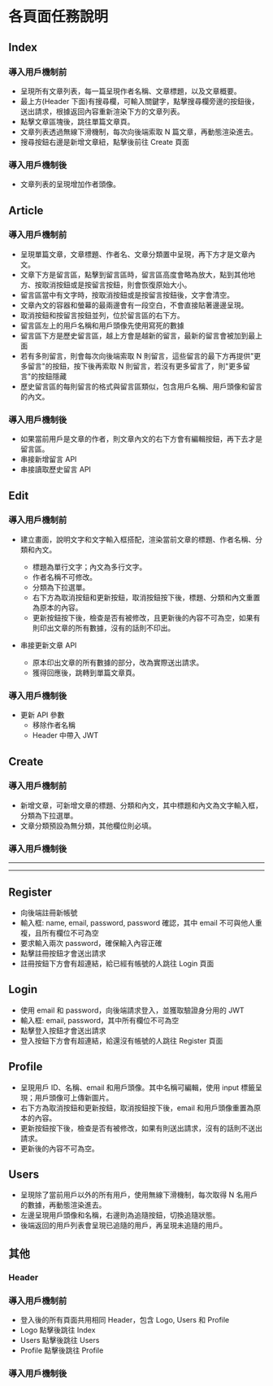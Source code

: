 # 各頁面任務說明

## Index

### 導入用戶機制前

* 呈現所有文章列表，每一篇呈現作者名稱、文章標題，以及文章概要。
* 最上方(Header 下面)有搜尋欄，可輸入關鍵字，點擊搜尋欄旁邊的按鈕後，送出請求，根據返回內容重新渲染下方的文章列表。
* 點擊文章區塊後，跳往單篇文章頁。
* 文章列表透過無線下滑機制，每次向後端索取 N 篇文章，再動態渲染進去。
* 搜尋按鈕右邊是新增文章紐，點擊後前往 Create 頁面

### 導入用戶機制後

* 文章列表的呈現增加作者頭像。

## Article

### 導入用戶機制前

* 呈現單篇文章，文章標題、作者名、文章分類置中呈現，再下方才是文章內文。
* 文章下方是留言區，點擊到留言區時，留言區高度會略為放大，點到其他地方、按取消按鈕或是按留言按鈕，則會恢復原始大小。
* 留言區當中有文字時，按取消按鈕或是按留言按鈕後，文字會清空。
* 文章內文的容器和螢幕的最兩邊會有一段空白，不會直接貼著邊邊呈現。
* 取消按鈕和按留言按鈕並列，位於留言區的右下方。
* 留言區左上的用戶名稱和用戶頭像先使用寫死的數據
* 留言區下方是歷史留言區，越上方會是越新的留言，最新的留言會被加到最上面
* 若有多則留言，則會每次向後端索取 N 則留言，這些留言的最下方再提供"更多留言"的按鈕，按下後再索取 N 則留言，若沒有更多留言了，則"更多留言"的按鈕隱藏
* 歷史留言區的每則留言的格式與留言區類似，包含用戶名稱、用戶頭像和留言的內文。

### 導入用戶機制後

* 如果當前用戶是文章的作者，則文章內文的右下方會有編輯按鈕，再下去才是留言區。
* 串接新增留言 API
* 串接讀取歷史留言 API

## Edit

### 導入用戶機制前

* 建立畫面，說明文字和文字輸入框搭配，渲染當前文章的標題、作者名稱、分類和內文。
    * 標題為單行文字；內文為多行文字。
    * 作者名稱不可修改。
    * 分類為下拉選單。
    * 右下方為取消按鈕和更新按鈕，取消按鈕按下後，標題、分類和內文重置為原本的內容。
    * 更新按鈕按下後，檢查是否有被修改，且更新後的內容不可為空，如果有則印出文章的所有數據，沒有的話則不印出。

* 串接更新文章 API
    * 原本印出文章的所有數據的部分，改為實際送出請求。
    * 獲得回應後，跳轉到單篇文章頁。

### 導入用戶機制後

* 更新 API 參數
    * 移除作者名稱
    * Header 中帶入 JWT

## Create

### 導入用戶機制前

* 新增文章，可新增文章的標題、分類和內文，其中標題和內文為文字輸入框，分類為下拉選單。
* 文章分類預設為無分類，其他欄位則必填。

### 導入用戶機制後

---
---

## Register

* 向後端註冊新帳號
* 輸入框: name, email, password, password 確認，其中 email 不可與他人重複，且所有欄位不可為空
* 要求輸入兩次 password，確保輸入內容正確
* 點擊註冊按鈕才會送出請求
* 註冊按鈕下方會有超連結，給已經有帳號的人跳往 Login 頁面

## Login

* 使用 email 和 password，向後端請求登入，並獲取驗證身分用的 JWT
* 輸入框: email, password，其中所有欄位不可為空
* 點擊登入按鈕才會送出請求
* 登入按鈕下方會有超連結，給還沒有帳號的人跳往 Register 頁面

## Profile

* 呈現用戶 ID、名稱、email 和用戶頭像。其中名稱可編輯，使用 input 標籤呈現；用戶頭像可上傳新圖片。
* 右下方為取消按鈕和更新按鈕，取消按鈕按下後，email 和用戶頭像重置為原本的內容。
* 更新按鈕按下後，檢查是否有被修改，如果有則送出請求，沒有的話則不送出請求。
* 更新後的內容不可為空。

## Users

* 呈現除了當前用戶以外的所有用戶，使用無線下滑機制，每次取得 N 名用戶的數據，再動態渲染進去。
* 左邊呈現用戶頭像和名稱，右邊則為追隨按鈕，切換追隨狀態。
* 後端返回的用戶列表會呈現已追隨的用戶，再呈現未追隨的用戶。

## 其他

### Header

### 導入用戶機制前

* 登入後的所有頁面共用相同 Header，包含 Logo, Users 和 Profile
* Logo 點擊後跳往 Index
* Users 點擊後跳往 Users
* Profile 點擊後跳往 Profile

### 導入用戶機制後